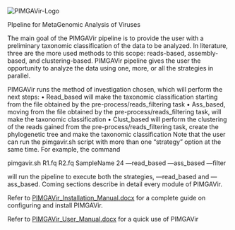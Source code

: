 ![PIMGAVir-Logo](https://user-images.githubusercontent.com/65239532/165729696-852827ba-85a8-4006-8d02-0ad305c23889.png)

PIpeline for MetaGenomic Analysis of Viruses

The main goal of the PIMGAVir pipeline is to provide the user with a preliminary taxonomic classification of the data to be analyzed. In literature, three are the more used methods to this scope: reads-based, assembly-based, and clustering-based. PIMGAVir pipeline gives the user the opportunity to analyze the data using one, more, or all the strategies in parallel.

PIMGAVir runs the method of investigation chosen, which will perform the next steps:
•	Read_based will make the taxonomic classification starting from the file obtained by the pre-process/reads_filtering task
•	Ass_based, moving from the file obtained by the pre-process/reads_filtering task, will make the taxonomic classification
•	Clust_based will perform the clustering of the reads gained from the pre-process/reads_filtering task, create the phylogenetic tree and make the taxonomic classification
Note that the user can run the pimgavir.sh script with more than one “strategy” option at the same time. For example, the command
 
pimgavir.sh R1.fq R2.fq SampleName 24 —read_based —ass_based —filter 

will run the pipeline to execute both the strategies, —read_based and —ass_based. Coming sections describe in detail every module of PIMGAVir.

Refer to [PIMGAVir_Installation_Manual.docx](https://github.com/emiliomastriani/PIMGAVir/files/8581766/PIMGAVir_Installation_Manual.docx) for a complete guide on configuring and install PIMGAVir.

Refer to [PIMGAVir_User_Manual.docx](https://github.com/emiliomastriani/PIMGAVir/files/8581774/PIMGAVir_User_Manual.docx) for a quick use of PIMGAVir

